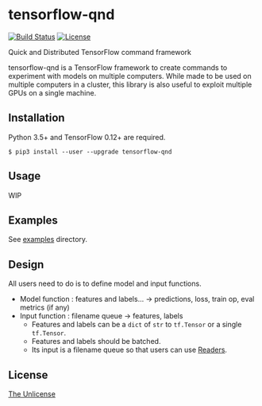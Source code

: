 # tensorflow-qnd

[![Build Status](https://travis-ci.org/raviqqe/tensorflow-qnd.svg?branch=master)](https://travis-ci.org/raviqqe/tensorflow-qnd)
[![License](https://img.shields.io/badge/license-unlicense-lightgray.svg)](https://unlicense.org)

Quick and Distributed TensorFlow command framework

tensorflow-qnd is a TensorFlow framework to create commands to experiment with
models on multiple computers.
While made to be used on multiple computers in a cluster, this library is also
useful to exploit multiple GPUs on a single machine.


## Installation

Python 3.5+ and TensorFlow 0.12+ are required.

```
$ pip3 install --user --upgrade tensorflow-qnd
```


## Usage

WIP


## Examples

See [examples](examples) directory.


## Design

All users need to do is to define model and input functions.

- Model function : features and labels... -> predictions, loss, train op, eval metrics (if any)
- Input function : filename queue -> features, labels
  - Features and labels can be a `dict` of `str` to `tf.Tensor` or a single `tf.Tensor`.
  - Features and labels should be batched.
  - Its input is a filename queue so that users can use [Readers](https://www.tensorflow.org/api_docs/python/io_ops/readers#FixedLengthRecordReader).


## License

[The Unlicense](https://unlicense.org)
